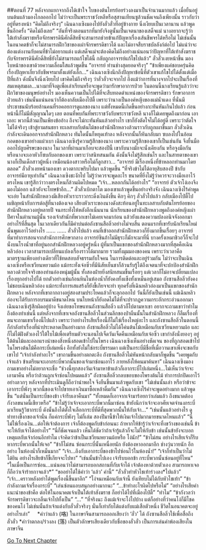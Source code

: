 ##ตอนที่ 77 หลังจากแยกจากถึงได้เข้าใจ
ใบของต้นไทรย้อยร่วงลงมาเป็นจำนวนมากแล้ว เมื่อยืนอยู่บนต้นแล้วมองไกลออกไป ไม่ว่าจะเป็นพระราชวังหลีหรือสุสานเทียนซูล้วนชัดเจนถึงเพียงนั้น ราวกับว่าอยู่ที่ตรงหน้า
“คิดไม่ถึงจริงๆ” เฉินฉางเซิงมองไปยังลั่วลั่วที่อยู่ข้างกาย นิ่งเงียบเป็นเวลานาน แล้วพูดขึ้นอีกครั้ง “คิดไม่ถึงเลย”
“อันที่จริงตอนแรกที่มายังจิงตูนั้นเป็นเจตนาของเสด็จแม่ นางอยากจะรู้ว่าใต้เท้าสังฆราชหรือจักรพรรดินีศักดิ์สิทธิ์จะสามารถช่วยข้าแก้ปัญหาเรื่องเส้นชีพจรได้หรือไม่ ไม่เช่นนั้นในอนาคตข้าก็จะไม่สามารถฝึกวิชาของเผ่าจักรพรรดิขาวได้ และไม่อาจสืบราชบัลลังก์ต่อไป ไม่แน่ว่าจะต้องแต่งงานกับคนที่ข้าไม่อยากแต่ง แต่เสด็จแม่จะต้องคิดไม่ถึงอย่างแน่นอนว่าปัญหาที่ใต้เท้าสังฆราชกับจักรพรรดินีศักดิ์สิทธิ์ยังไม่สามารถแก้ไขได้นี้ กลับถูกอาจารย์แก้ไขไปแล้ว”
ลั่วลั่วเงยหน้าขึ้น มองใบหน้าของเขาด้วยความเลื่อมใสแล้วพูดขึ้น “อาจารย์ ท่านช่างสุดยอดจริงๆ”
“ข้าเพียงแค่ชอบครุ่นคิดเรื่องปัญหาเกี่ยวกับชีพจรมาตั้งแต่ยังเล็ก...”
เฉินฉางเซิงนึกถึงปัญหาข้อนี้ที่ตัวเขาแก้ไขไปได้ตั้งแต่เมื่อปีที่แล้ว ดังนั้นจึงนิ่งเงียบไป
เขาคิดไม่ถึงจริงๆ ว่าลั่วลั่วจะจากไป ถึงแม้ว่าการที่นางจากไปจะเป็นเรื่องที่สมเหตุสมผล...นางมาที่จิงตูเพื่อเล่าเรียนหรือจะพูดว่ามารักษาอาการป่วย ในตอนนี้นางเรียนรู้แล้วว่าจะฝึกวิชาของมนุษย์อย่างไร มองเห็นความเป็นไปได้ที่จะสืบทอดตำแหน่งของจักรพรรดิขาว รักษาอาการป่วยแล้ว เช่นนั้นแน่นอนว่าก็ต้องกลับเมืองไป๋ตี้ เพราะว่านางเป็นองค์หญิงของแม่น้ำแดง ที่นั่นมีประชาชนนับร้อยล้านคนที่รอคอยการดูแลของนาง
แต่ทั้งหมดนี้เกิดขึ้นอย่างกะทันหันเกินไปแล้ว ก่อนหน้านี้ก็ไม่มีสัญญาณใดๆ เลย ตอนที่พบกันที่พระราชวังกับพระราชวังหลี นางก็ไม่เคยพูดถึงมาก่อน
เอาเถอะ พวกนี้ล้วนเป็นเพียงข้ออ้าง ถึงจะไม่กะทันหันแล้วอย่างไร เขาก็ยังตัดใจไม่ได้อยู่ดี เพราะว่าตัดใจไม่ได้จริงๆ
เข้าสู่ยามสนธยา ทะเลสาบกับต้นไม้ของสำนักฝึกหลวงล้วนราวกับถูกเผาขึ้นมา ลั่วลั่วเดินกำลังจะเดินออกจากสำนักฝึกหลวง ทันใดนั้นก็หยุดเท้าลง หลังจากนั้นก็หันกลับมา ซบลงไปในอ้อมกอดของเขาอย่างแผ่วเบา
เฉินฉางเซิงรู้ความรู้สึกของนาง เพราะความรู้สึกของเขาก็เป็นเช่นกัน จึงยื่นมือออกไปลูบศีรษะของนาง ในเวลาที่ผ่านมาเกือบจะสองปีนี้ เขากับนางมักจะนั่งเคียงกัน หรือจูงมือกัน หรือนางจะเอาหัวก็ซบกับอกของเขา เพราะว่าสนิทสนมกัน ดังนั้นจึงไม่รู้สึกเช่นไร และในสายตาของเขา นางก็เป็นเด็กสาวผู้หนึ่ง เหมือนน้องสาวหรือไม่ก็ลูกสาว...
“อาจารย์ มีเรื่องหนึ่งที่ข้าหลอกท่านมาโดยตลอด”
ลั่วลั่วเงยหน้ามองเขา ดวงตากะพริบไปมา แล้วพูดขึ้น “ที่จริงข้าไม่ได้อายุสิบสองปี ข้ากับอาจารย์มีอายุเท่ากัน”
เฉินฉางเซิงชะงักไป ไม่รู้ว่าควรจะพูดอะไร ขนาดที่ยิ่งไม่รู้ว่าควรจะวางมือเอาไว้ตรงไหน เขารู้สึกว่าวางตรงไหนก็ล้วนผิดไปหมด
“เจ้า...หลอกกันได้อย่างไร”
“อาจารย์ ตัวเจ้าโง่เองจึงมองไม่ออก แล้วยังจะโทษข้าอีก...” ลั่วลั่วเบิกตาโต มองเขาแล้วพูดขึ้นอย่างจริงจัง
เฉินฉางเซิงไร้คำพูดจะเอ่ย
ในสำนักฝึกหลวงมีเสียงหัวเราะราวกระดิ่งเงินดังขึ้น
คิกๆ คิกๆ
ลั่วลั่วไปแล้ว กลับเมืองไป๋ตี้ไปเผชิญหน้ากับการต่อสู้ที่นางต้องเจอ
เสียงหัวเราะของนางดังสะท้อนอยู่ในทะเลสาบกับต้นไทรย้อยของสำนักฝึกหลวงอยู่หลายปี
จนกระทั่งให้หลังอีกเนิ่นนาน นักเรียนของสำนักฝึกหลวงพูดถึงองค์หญิงเผ่าปีศาจในตำนานผู้นั้น รองเจ้าสำนักที่พวกเขาไม่เคยเจอมาก่อน แล้วยังแสดงความปลงอนิจจังออกมาอย่างไร้ที่สิ้นสุด ในเวลาเดียวกันก็มีคำบ่นต่อถังซานสือลิ่วอย่างไม่จบสิ้น ตอนแรกที่เขารับนักเรียนใหม่นั้นพูดเอาไว้อย่างไร
......
......
ลั่วลั่วไปแล้ว คนที่เข้าออกสำนักฝึกหลวงก็ยิ่งมากขึ้นเรื่อยๆ
อาจารย์ที่มาทำการสอนจากสำนักการศึกษากลาง อาจารย์ซินถ้าไม่มีธุระก็มักจะมาที่นี่ บางครั้งเหมาชิวอวี่ก็จะไปนั่งบนโรงน้ำชาที่อยู่นอกสำนักฝึกหลวงอยู่ครู่หนึ่ง
ผู้ที่มาเป็นแขกของสำนักฝึกหลวงมากที่สุดคือเฉินหลิวอ๋อง เวลาสามารถเปลี่ยนแปลงเรื่องราวได้มากมาย รวมทั้งมุมมองของคน เพราะว่าเวลาคือมาตรฐานเพียงอย่างเดียวที่ใช้ทดสอบสัจธรรมกับใจคน ในการติดต่อและอยู่ร่วมกัน ไม่ว่าจะเป็นเฉินฉางเซิงหรือเซวียนหยวนผ้อ แม้กระทั่งเจ๋อซิ่วที่มีนิสัยเย็นชาก็ล้วนรับรู้ได้ถึงเจตนาที่จะปกป้องสำนักฝึกหลวงด้วยใจจริงของท่านอ๋องหนุ่มผู้นั้น ทั้งสองฝ่ายยิ่งสนิทสนมขึ้นเรื่อยๆ
แต่เวลาก็ไม่อาจเปลี่ยนแปลงเรื่องทุกอย่างไปได้ ยกตัวอย่างเช่นก้อนหินในห้องน้ำก็ยังคงทั้งแข็งทั้งเหม็นอยู่เสมอ ถังซานสือลิ่วยังคงไม่ชอบเฉินหลิวอ๋อง แม้กระทั่งการเสแสร้งก็ยังขี้เกียจจะทำ ทุกครั้งที่เฉินหลิวอ๋องมาเป็นแขกของสำนักฝึกหลวง หลังจากที่เขาถากถางอยู่สองสามประโยคแล้วก็จะลุกออกไป วันนี้ก็ยังเป็นเช่นนี้ แม้เฉินหลิวอ๋องจะได้รับการอบรมมาดีขนาดไหน บนใบหน้าก็ยังอดไม่ได้ที่จะปรากฏความกระอักกระอ่วนออกมา
เฉินฉางเซิงรู้สึกผิดอยู่บ้าง จึงเอ่ยขอโทษแทนถังซานสือลิ่ว แล้วก็ไปตามหาเขา อยากจะถามเขาว่าทำไมถึงต้องทำเช่นนี้ แต่หลังจากที่เขาเจอถังซานสือลิ่วในส่วนลึกของป่าผืนนั้นในสำนักฝึกหลวง ก็ลืมเรื่องที่ตนจะถามเขาเรื่องนี้ไปแล้ว เพราะว่าอย่างไรเสียเรื่องนี้ก็ไม่ใช่เรื่องใหญ่อะไร และถังซานสือลิ่วในตอนนี้ก็กำลังทำเรื่องที่น่าประหลาดเป็นอย่างมาก
ถังซานสือลิ่วไม่ได้โค่นต้นไม้เหมือนกับเซวียนหยวนผ้อ และก็ไม่ได้ฝังตัวเองไว้ใต้ใบไม้เพื่อเตรียมตัวจะนอนไปเจ็ดวันเจ็ดคืนเหมือนกับเจ๋อซิ่ว เขากำลังนั่งยองๆ อยู่ใต้ต้นไม้และออกแรงนำของสิ่งหนึ่งสอดเข้าไปในโพรง เฉินฉางเซิงเห็นอย่างชัดเจน ของที่ถูกสอดเข้าไปในโพรงต้นไม้คือกระบี่เล่มหนึ่ง อีกทั้งยังไม่ใช่กระบี่ธรรมดา แต่เป็นกระบี่มีชื่อที่เมื่อวานเขาเพิ่งจะขอกับเขาไป
“เจ้ากำลังทำอะไร” เขาถามขึ้นอย่างตกตะลึง
ถังซานสือลิ่วไม่หันหน้ากลับมาก็พูดขึ้น “เคยพูดกับเจ้าแล้ว ข้าเตรียมจะเอากระบี่พวกนั้นของเจ้ามาซ่อนเอาไว้ ภายหลังให้คนมาค้นหา”
เฉินฉางเซิงมองถามเขาอย่างไม่อยากจะเชื่อ “ช่วงนี้ทุกสองวันเจ้ามาหาข้าแล้วก็เอากระบี่ไปเล่มหนึ่ง...ไม่เห็นว่าเจ้าจะเอามาคืน หรือว่าล้วนถูกเจ้าซ่อนไปหมดแล้ว”
ถังซานสือลิ่วกลบขอบของโพรงต้นไม้ ทำการปกปิดเอาไว้อย่างลวกๆ หลังจากที่ประเมินดูก็ถือว่าน่าพอใจ จึงยืนขึ้นมาแล้วพูดกับเขา “ไม่เช่นนั้นเล่า หรือว่าข้าจะเอากระบี่พังๆ พวกนี้ของเจ้าไปขายเอาเงินมาซื้อเหล้าดื่มกัน”
เฉินฉางเซิงไร้คำจะพูดอย่างมาก แล้วพูดขึ้น “แต่นั่นเป็นกระบี่ของข้า เจ้ารีบเอาคืนมา”
“ทั้งหมดก็เอาจากเจ้ามาร้อยกว่าเล่มแล้ว ถึงขนาดต้องกังวลขนาดนี้เชียวหรือ”
“ข้าไม่รู้ว่าเจ้าจะเอากระบี่พวกนี้มาซ่อน ข้ายังนึกว่าเจ้าจะอาศัยเจตจำนงกระบี่มาเรียนรู้วิชากระบี่ ดังนั้นถึงได้ตั้งใจเลือกกระบี่ที่ดีที่สุดพวกนั้นให้กับเจ้า...”
“เช่นนั้นแล้วอย่างไร ดูท่าทางขี้งกของเจ้านั่น ก็แค่กระบี่พังๆ ไม่กี่เล่ม สองปีมานี้ข้าให้เงินเจ้าไปมากมายขนาดไหนแล้ว”
“นี่ไม่ใช่เรื่องเงิน...ต่อให้เจ้าต้องการ เจ้าก็ต้องพูดกับข้าก่อนนะ ถ้าหากให้ข้ารู้ว่าเจ้าจะทิ้งขว้างของเช่นนี้ ข้าจะให้กับเจ้าได้อย่างไร”
“นี่ก็ชัดเจนแล้ว เห็นได้ชัดว่าถ้าเจ้ารู้แล้วก็จะไม่ให้กับข้า เช่นนั้นข้ายังจะบอกเหตุผลกับเจ้าก่อนอีกทำไม เจ้าคิดว่าข้าเป็นเซวียนหยวนผ้อหรือ โง่นัก!”
“ข้าไม่สน อย่างไรเสียเจ้าก็รีบหากระบี่พวกนั้นให้เจอ”
“ข้าก็ไม่สน ซ่อนกระบี่นั้นเหนื่อยนัก ยังต้องหาออกมาอีก ช่างวุ่นวายนัก อีกอย่าง ในห้องน้ำก็เหม็นมาก”
“เจ้า...ถึงกับเอากระบี่ของข้าไปซ่อนไว้ในห้องน้ำ!”
“เจ้าก็ทำเป็นว่าไม่ได้ยิน อย่างไรเสียข้าก็ขี้เกียจจะไปหา”
“เช่นนั้นข้าไปเอง เจ้ารีบบอกข้า กระบี่พวกนั้นซ่อนอยู่ที่ไหน”
“ในเมื่อเป็นการซ่อน...แน่นอนว่าไม่สามารถบอกสถานที่กับเจ้าได้ เจ้าต้องหาด้วยตัวเอง สามารถหาเจอก็ถือว่าเจ้าร้ายกาจแล้ว*”
“ขออย่าได้ใช้คำว่า ‘แล้ว’ คำนี้”
“ลั่วลั่วทำหัวไชเท้าร่วงลง*ไปแล้ว”
“เจ้า...คราวหลังอย่าได้พูดเรื่องนี้ขึ้นมาอีก”
“โง่จนเหมือนกับเจ้านี้ ยังเทียบไม่ได้กับหัวไชเท้า”
“ข้ากำลังถามเจ้าเรื่องกระบี่”
“เล่นซ่อนแอบสนุกอย่างมากนะ”
“...ข้าทำอะไรผิดไปหรือไม่”
“อย่างไรเสียคำแนะนำของข้าคือ ต่อให้ในอนาคตเจ้าเป็นใต้เท้าสังฆราช ก็อย่าได้ไปที่เมืองไป๋ตี้”
“ทำไม”
“ข้ากังวลว่าจักรพรรดิขาวจะกลืนเจ้าไปทั้งเป็น”
“...”
“ที่จริงนะ ถึงแม้เจ้าจะโง่ไปบ้าง แต่ก็อย่างที่ว่าคนโง่ก็มีโชคของคนโง่ ไม่เช่นนั้นถ้าเจ้าแต่งกับลั่วลั่วจริงๆ นั่นก็เท่ากับได้แต่งกับแม่เสือตัวหนึ่ง ชีวิตในอนาคตจะอยู่อย่างไรเล่า”
 
 
*คำว่าแล้ว (咯) ในภาษาจีนสามารถออกเสียงว่า ‘ลั่ว’ ได้ ถังซานสือลิ่วใช้เพื่อสื่อถึงลั่วลั่ว
*คำว่าตกลง/ร่วงลง (落) เป็นตัวอักษรเสียงเดียวกับชื่อของลั่วลั่ว เป็นการเล่นคำพ้องเสียงในภาษาจีน
 


[Go To Next Chapter]( ./509.md)